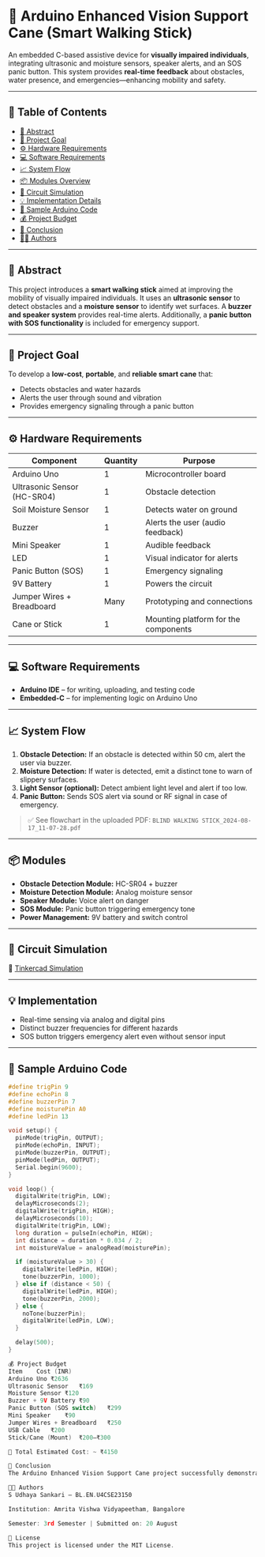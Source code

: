 # 🦯 Arduino Enhanced Vision Support Cane (Smart Walking Stick)

An embedded C-based assistive device for **visually impaired individuals**, integrating ultrasonic and moisture sensors, speaker alerts, and an SOS panic button. This system provides **real-time feedback** about obstacles, water presence, and emergencies—enhancing mobility and safety.

---

## 📘 Table of Contents
- [🧠 Abstract](#abstract)
- [🎯 Project Goal](#project-goal)
- [⚙️ Hardware Requirements](#hardware-requirements)
- [💻 Software Requirements](#software-requirements)
- [📈 System Flow](#system-flow)
- [📦 Modules Overview](#modules)
- [🔌 Circuit Simulation](#circuit-simulation)
- [💡 Implementation Details](#implementation)
- [🧪 Sample Arduino Code](#sample-arduino-code)
- [💰 Project Budget](#project-budget)
- [🏁 Conclusion](#conclusion)
- [👩‍💻 Authors](#authors)

---

## 🧠 Abstract

This project introduces a **smart walking stick** aimed at improving the mobility of visually impaired individuals. It uses an **ultrasonic sensor** to detect obstacles and a **moisture sensor** to identify wet surfaces. A **buzzer and speaker system** provides real-time alerts. Additionally, a **panic button with SOS functionality** is included for emergency support.

---

## 🎯 Project Goal

To develop a **low-cost**, **portable**, and **reliable smart cane** that:
- Detects obstacles and water hazards
- Alerts the user through sound and vibration
- Provides emergency signaling through a panic button

---

## ⚙️ Hardware Requirements

| Component               | Quantity | Purpose                                    |
|------------------------|----------|--------------------------------------------|
| Arduino Uno            | 1        | Microcontroller board                      |
| Ultrasonic Sensor (HC-SR04) | 1  | Obstacle detection                         |
| Soil Moisture Sensor   | 1        | Detects water on ground                    |
| Buzzer                 | 1        | Alerts the user (audio feedback)           |
| Mini Speaker           | 1        | Audible feedback                           |
| LED                    | 1        | Visual indicator for alerts                |
| Panic Button (SOS)     | 1        | Emergency signaling                        |
| 9V Battery             | 1        | Powers the circuit                         |
| Jumper Wires + Breadboard | Many | Prototyping and connections                |
| Cane or Stick          | 1        | Mounting platform for the components       |

---

## 💻 Software Requirements

- **Arduino IDE** – for writing, uploading, and testing code
- **Embedded-C** – for implementing logic on Arduino Uno

---

## 📈 System Flow

1. **Obstacle Detection:** If an obstacle is detected within 50 cm, alert the user via buzzer.
2. **Moisture Detection:** If water is detected, emit a distinct tone to warn of slippery surfaces.
3. **Light Sensor (optional):** Detect ambient light level and alert if too low.
4. **Panic Button:** Sends SOS alert via sound or RF signal in case of emergency.

> ✅ See flowchart in the uploaded PDF: `BLIND WALKING STICK_2024-08-17_11-07-28.pdf`

---

## 📦 Modules

- **Obstacle Detection Module:** HC-SR04 + buzzer
- **Moisture Detection Module:** Analog moisture sensor
- **Speaker Module:** Voice alert on danger
- **SOS Module:** Panic button triggering emergency tone
- **Power Management:** 9V battery and switch control

---

## 🔌 Circuit Simulation

🔗 [Tinkercad Simulation](https://www.tinkercad.com/things/aj2Bhaut9Lh-c-simulation-1)

---

## 💡 Implementation

- Real-time sensing via analog and digital pins
- Distinct buzzer frequencies for different hazards
- SOS button triggers emergency alert even without sensor input

---

## 🧪 Sample Arduino Code

```c
#define trigPin 9
#define echoPin 8
#define buzzerPin 7
#define moisturePin A0
#define ledPin 13

void setup() {
  pinMode(trigPin, OUTPUT);
  pinMode(echoPin, INPUT);
  pinMode(buzzerPin, OUTPUT);
  pinMode(ledPin, OUTPUT);
  Serial.begin(9600);
}

void loop() {
  digitalWrite(trigPin, LOW);
  delayMicroseconds(2);
  digitalWrite(trigPin, HIGH);
  delayMicroseconds(10);
  digitalWrite(trigPin, LOW);
  long duration = pulseIn(echoPin, HIGH);
  int distance = duration * 0.034 / 2;
  int moistureValue = analogRead(moisturePin);

  if (moistureValue > 30) {
    digitalWrite(ledPin, HIGH);
    tone(buzzerPin, 1000);
  } else if (distance < 50) {
    digitalWrite(ledPin, HIGH);
    tone(buzzerPin, 2000);
  } else {
    noTone(buzzerPin);
    digitalWrite(ledPin, LOW);
  }

  delay(500);
}

💰 Project Budget
Item	Cost (INR)
Arduino Uno	₹2636
Ultrasonic Sensor	₹169
Moisture Sensor	₹120
Buzzer + 9V Battery	₹90
Panic Button (SOS switch)	₹299
Mini Speaker	₹90
Jumper Wires + Breadboard	₹250
USB Cable	₹200
Stick/Cane (Mount)	₹200–₹300

🟰 Total Estimated Cost: ~ ₹4150

🏁 Conclusion
The Arduino Enhanced Vision Support Cane project successfully demonstrates how low-cost electronics and embedded systems can be applied to solve real-world accessibility challenges. By integrating multiple modules, the system offers safety, portability, and enhanced independence for visually impaired users.

👩‍💻 Authors
S Udhaya Sankari – BL.EN.U4CSE23150

Institution: Amrita Vishwa Vidyapeetham, Bangalore

Semester: 3rd Semester | Submitted on: 20 August

📄 License
This project is licensed under the MIT License.
